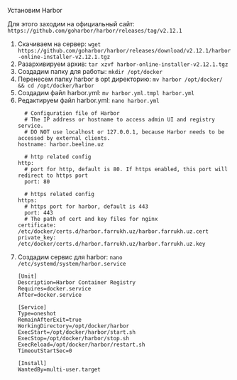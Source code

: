 Установим Harbor

Для этого заходим на официальный сайт: ```https://github.com/goharbor/harbor/releases/tag/v2.12.1```

1) Cкачиваем на сервер:  ```wget https://github.com/goharbor/harbor/releases/download/v2.12.1/harbor-online-installer-v2.12.1.tgz```
2) Разархивируем архив: ```tar xzvf harbor-online-installer-v2.12.1.tgz```
3) Создадим папку для работы: ```mkdir /opt/docker```
4) Перенесем папку harbor в opt директорию: ```mv harbor /opt/docker/ && cd /opt/docker/harbor```
5) Cоздадим файл harbor.yml: ```mv harbor.yml.tmpl harbor.yml```
6) Редактируем файл harbor.yml: ```nano harbor.yml```
   ```
     # Configuration file of Harbor
     # The IP address or hostname to access admin UI and registry service.
     # DO NOT use localhost or 127.0.0.1, because Harbor needs to be accessed by external clients.
   hostname: harbor.beeline.uz

     # http related config
   http:
     # port for http, default is 80. If https enabled, this port will redirect to https port
     port: 80

     # https related config
   https:
     # https port for harbor, default is 443
     port: 443
     # The path of cert and key files for nginx
   certificate: /etc/docker/certs.d/harbor.farrukh.uz/harbor.farrukh.uz.cert
   private_key: /etc/docker/certs.d/harbor.farrukh.uz/harbor.farrukh.uz.key
   ```
7) Создадим сервис для harbor: ```nano /etc/systemd/system/harbor.service```
   ```
   [Unit]
   Description=Harbor Container Registry
   Requires=docker.service
   After=docker.service

   [Service]
   Type=oneshot
   RemainAfterExit=true
   WorkingDirectory=/opt/docker/harbor
   ExecStart=/opt/docker/harbor/start.sh
   ExecStop=/opt/docker/harbor/stop.sh
   ExecReload=/opt/docker/harbor/restart.sh
   TimeoutStartSec=0

   [Install]
   WantedBy=multi-user.target
   ```


